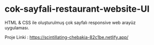 # cok-sayfali-restaurant-website-UI
 HTML & CSS ile oluşturulmuş çok sayfalı responsive web arayüz uygulaması.

Proje Linki : https://scintillating-chebakia-82c1be.netlify.app/
